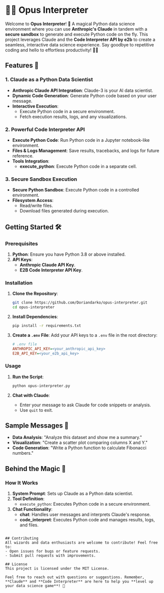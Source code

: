 # 🧙‍♂️ Opus Interpreter

Welcome to **Opus Interpreter**! 🚀 A magical Python data science environment where you can use **Anthropic's Claude** in tandem with a **secure sandbox** to generate and execute Python code on the fly. This project leverages Claude and the **Code Interpreter API by e2b** to create a seamless, interactive data science experience. Say goodbye to repetitive coding and hello to effortless productivity! 🎩✨

## Features 🌟
### 1. **Claude as a Python Data Scientist**
- **Anthropic Claude API Integration**: Claude-3 is your AI data scientist.
- **Dynamic Code Generation**: Generate Python code based on your user message.
- **Interactive Execution**:
  - Execute Python code in a secure environment.
  - Fetch execution results, logs, and any visualizations.

### 2. **Powerful Code Interpreter API**
- **Execute Python Code**: Run Python code in a Jupyter notebook-like environment.
- **Files & Logs Management**: Save results, tracebacks, and logs for future reference.
- **Tools Integration**:
  - **execute_python**: Execute Python code in a separate cell.

### 3. **Secure Sandbox Execution**
- **Secure Python Sandbox**: Execute Python code in a controlled environment.
- **Filesystem Access**:
  - Read/write files.
  - Download files generated during execution.

## Getting Started 🛠️
### Prerequisites
1. **Python**: Ensure you have Python 3.8 or above installed.
2. **API Keys**:
   - **Anthropic Claude API Key**.
   - **E2B Code Interpreter API Key**.

### Installation
1. **Clone the Repository**:
   ```bash
   git clone https://github.com/Doriandarko/opus-interpreter.git
   cd opus-interpreter
   ```

2. **Install Dependencies**:
   ```bash
   pip install -r requirements.txt
   ```

3. **Create a `.env` File**:
   Add your API keys to a `.env` file in the root directory:
   ```ini
   # .env file
   ANTHROPIC_API_KEY=<your_anthropic_api_key>
   E2B_API_KEY=<your_e2b_api_key>
   ```

### Usage
1. **Run the Script**:
   ```bash
   python opus-interpreter.py
   ```

2. **Chat with Claude**:
   - Enter your message to ask Claude for code snippets or analysis.
   - Use `quit` to exit.

## Sample Messages 💬
- **Data Analysis**: "Analyze this dataset and show me a summary."
- **Visualization**: "Create a scatter plot comparing columns X and Y."
- **Code Generation**: "Write a Python function to calculate Fibonacci numbers."

## Behind the Magic 🎩
### How It Works
1. **System Prompt**: Sets up Claude as a Python data scientist.
2. **Tool Definition**:
   - `execute_python`: Executes Python code in a secure environment.
3. **Chat Functionality**:
   - **chat**: Handles user messages and interprets Claude's response.
   - **code_interpret**: Executes Python code and manages results, logs, and files.


```

## Contributing
All wizards and data enthusiasts are welcome to contribute! Feel free to:
- Open issues for bugs or feature requests.
- Submit pull requests with improvements.

## License
This project is licensed under the MIT License.

Feel free to reach out with questions or suggestions. Remember, **Claude** and **Code Interpreter** are here to help you **level up your data science game**! 🎯
